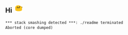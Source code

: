 <h2> Hi &nbsp<img width="24px" src="./img/blobDance.gif"> </h2>

```make
*** stack smashing detected ***: ./readme terminated
Aborted (core dumped)
```
